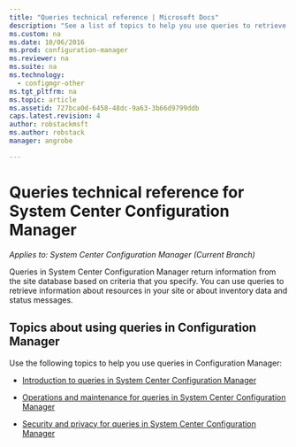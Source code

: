 ```yaml
---
title: "Queries technical reference | Microsoft Docs"
description: "See a list of topics to help you use queries to retrieve information about resources in your site."
ms.custom: na
ms.date: 10/06/2016
ms.prod: configuration-manager
ms.reviewer: na
ms.suite: na
ms.technology:
  - configmgr-other
ms.tgt_pltfrm: na
ms.topic: article
ms.assetid: 727bca0d-6458-48dc-9a63-3b66d9799ddb
caps.latest.revision: 4
author: robstackmsftms.author: robstackmanager: angrobe

---                     
```

# Queries technical reference for System Center Configuration Manager*Applies to: System Center Configuration Manager (Current Branch)*
Queries in System Center Configuration Manager return information from the site database based on criteria that you specify. You can use queries to retrieve information about resources in your site or about inventory data and status messages.  

## Topics about using queries in Configuration Manager  
 Use the following topics to help you use queries in Configuration Manager:  

-   [Introduction to queries in System Center Configuration Manager](../../../core/servers/manage/introduction-to-queries.md)  

-   [Operations and maintenance for queries in System Center Configuration Manager](../../../core/servers/manage/operations-and-maintenance-for-queries.md)  

-   [Security and privacy for queries in System Center Configuration Manager](../../../core/servers/manage/security-and-privacy-for-queries.md)  
